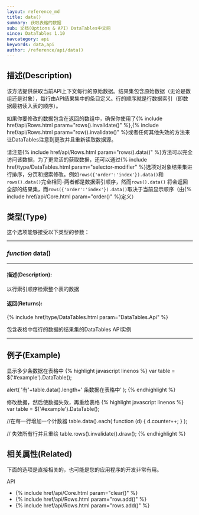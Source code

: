 ```yaml
---
layout: reference_md
title: data()
summary: 获取表格的数据
sub: 文档(Options & API) DataTables中文网
since: DataTables 1.10
navcategory: api
keywords: data,api
author: /reference/api/data()
---
```



## 描述(Description)
该方法提供获取当前API上下文每行的原始数据。结果集包含原始数据（无论是数组还是对象），每行由API结果集中的条目定义。行的顺序就是行数据索引（即数据最初读入表的顺序）。

如果你要修改的数据包含在返回的数组中，确保你使用了{% include href/api/Rows.html param="rows().invalidate()" %},{% include href/api/Rows.html param="row().invalidate()" %}或者任何其他失效的方法来让DataTables注意到更改并且重新读取数据源。

请注意{% include href/api/Rows.html param="rows().data()" %}方法可以完全访问该数据，为了更灵活的获取数据，还可以通过{% include href/type/DataTables.html param="selector-modifier" %}选项对对象结果集进行排序，分页和搜索修改。例如`rows({'order':'index'}).data()`和`rows().data()`完全相同-两者都是数据索引顺序，然而`rows().data()`
将会返回全部的结果集，而`rows({'order':'index'}).data()`取决于当前显示顺序（由{% include href/api/Core.html param="order()" %}定义）

## 类型(Type)
这个选项能够接受以下类型的参数：

---
### _function_ **data()**   
---

#### 描述(Description):
以行索引顺序检索整个表的数据

#### 返回(Returns):

{% include href/type/DataTables.html param="DataTables.Api" %}

包含表格中每行的数据的结果集的DataTables API实例

--- 
    
## 例子(Example)

显示多少条数据在表格中
{% highlight javascript linenos %}
var table = $('#example').DataTable();
 
alert( '有'+table.data().length+' 条数据在表格中' );
{% endhighlight %}

修改数据，然后使数据失效，再重绘表格
{% highlight javascript linenos %}
var table = $('#example').DataTable();
 
//在每一行增加一个计数器
table.data().each( function (d) {
    d.counter++;
} );
 
// 失效所有行并且重绘
table.rows().invalidate().draw();
{% endhighlight %}



## 相关属性(Related)
下面的选项是直接相关的，也可能是您的应用程序的开发非常有用。

API

- {% include href/api/Core.html param="clear()" %}
- {% include href/api/Rows.html param="row.add()" %}
- {% include href/api/Rows.html param="rows.add()" %}

